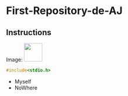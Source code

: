 # First-Repository-de-AJ
## Instructions
Image:
<img src="https://www.google.com/url?sa=i&source=images&cd=&ved=2ahUKEwigu6jestzjAhXUAnIKHZhFDJIQjRx6BAgBEAU&url=https%3A%2F%2Fwww.pexels.com%2Fsearch%2Fbeauty%2F&psig=AOvVaw1g5wDsQyx19a7RvVLwfUdG&ust=1564567625732807"
width="50"
height="50"
/>
```c
#include<stdio.h>
```
- Myself
- NoWhere
